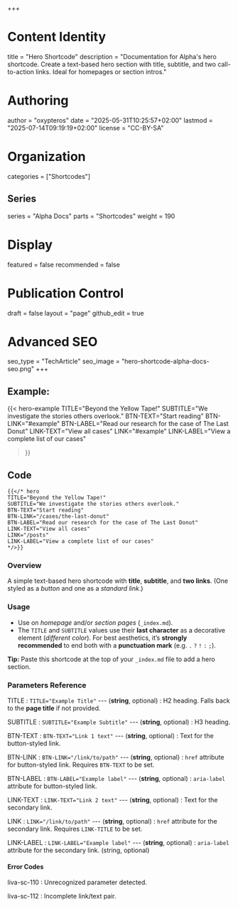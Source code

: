 +++
# Content Identity
title = "Hero Shortcode"
description = "Documentation for Alpha's hero shortcode. Create a text-based hero section with title, subtitle, and two call-to-action links. Ideal for homepages or section intros."

# Authoring
author = "oxypteros"
date = "2025-05-31T10:25:57+02:00"
lastmod = "2025-07-14T09:19:19+02:00"
license = "CC-BY-SA"

# Organization
categories = ["Shortcodes"]

## Series
series = "Alpha Docs"
parts = "Shortcodes"
weight = 190

# Display
featured = false
recommended = false

# Publication Control
draft = false
layout = "page"
github_edit = true

# Advanced SEO
seo_type = "TechArticle"
seo_image = "hero-shortcode-alpha-docs-seo.png"
+++
## Example:

{{< hero-example
TITLE="Beyond the Yellow Tape!"
SUBTITLE="We investigate the stories others overlook." 
BTN-TEXT="Start reading"
BTN-LINK="#example"
BTN-LABEL="Read our research for the case of The Last Donut"
LINK-TEXT="View all cases"
LINK="#example"
LINK-LABEL="View a complete list of our cases"
>}}

## Code
```go-html-template
{{</* hero
TITLE="Beyond the Yellow Tape!"
SUBTITLE="We investigate the stories others overlook." 
BTN-TEXT="Start reading"
BTN-LINK="/cases/the-last-donut"
BTN-LABEL="Read our research for the case of The Last Donut"
LINK-TEXT="View all cases"
LINK="/posts"
LINK-LABEL="View a complete list of our cases"
*/>}}
```
### Overview
A simple text-based hero shortcode with **title**, **subtitle**, and **two links**. (One styled as a *button* and one as a *standard link*.) 

### Usage
- Use on *homepage* and/or *section pages* (`_index.md`).
- The `TITLE` and `SUBTITLE` values use their **last character** as a decorative element (*different color*). For best aesthetics, it’s **strongly recommended** to end both with a **punctuation mark** (e.g. `.` `?` `!` `:` `;`).

**Tip:** Paste this shortcode at the top of your `_index.md` file to add a hero section.
### Parameters Reference
TITLE
: `TITLE="Example Title"` ---  (**string**, optional) 
: H2 heading. Falls back to the **page title** if not provided. 

SUBTITLE 
: `SUBTITLE="Example Subtitle"` --- (**string**, optional) 
: H3 heading.

BTN-TEXT
: `BTN-TEXT="Link 1 text"` --- (**string**, optional) 
: Text for the button-styled link.

BTN-LINK 
: `BTN-LINK="/link/to/path"` --- (**string**, optional) 
:  `href` attribute for button-styled link. Requires `BTN-TEXT` to be set.

BTN-LABEL 
: `BTN-LABEL="Example label"` --- (**string**, optional) 
: `aria-label` attribute for button-styled link.

LINK-TEXT 
: `LINK-TEXT="Link 2 text"` --- (**string**, optional) 
: Text for the secondary link.

LINK 
: `LINK="/link/to/path"` --- (**string**, optional) 
: `href` attribute for the secondary link. Requires `LINK-TITLE` to be set. 

LINK-LABEL 
: `LINK-LABEL="Example label"` --- (**string**, optional) 
: `aria-label` attribute for the secondary link. (string, optional)

#### Error Codes
liva-sc-110
: Unrecognized parameter detected.

liva-sc-112
: Incomplete link/text pair.